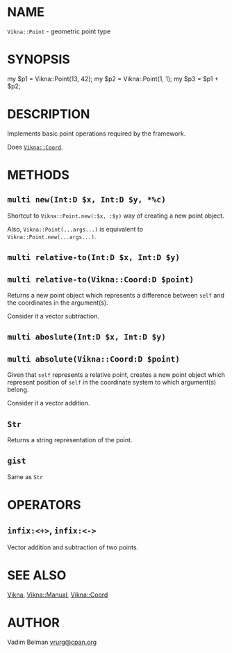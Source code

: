 NAME
====



`Vikna::Point` - geometric point type

SYNOPSIS
========



my $p1 = Vikna::Point(13, 42); my $p2 = Vikna::Point(1, 1); my $p3 = $p1 + $p2;

DESCRIPTION
===========



Implements basic point operations required by the framework.

Does [`Vikna::Coord`](https://github.com/vrurg/raku-Vikna/blob/v0.0.2/docs/md/Vikna/Coord.md).

METHODS
=======



`multi new(Int:D $x, Int:D $y, *%c)`
------------------------------------

Shortcut to `Vikna::Point.new(:$x, :$y)` way of creating a new point object.

Also, `Vikna::Point(...args...)` is equivalent to `Vikna::Point.new(...args...)`.

`multi relative-to(Int:D $x, Int:D $y)`
---------------------------------------

`multi relative-to(Vikna::Coord:D $point)`
------------------------------------------

Returns a new point object which represents a difference between `self` and the coordinates in the argument(s).

Consider it a vector subtraction.

`multi aboslute(Int:D $x, Int:D $y)`
------------------------------------

`multi absolute(Vikna::Coord:D $point)`
---------------------------------------

Given that `self` represents a relative point, creates a new point object which represent position of `self` in the coordinate system to which argument(s) belong.

Consider it a vector addition.

`Str`
-----

Returns a string representation of the point.

`gist`
------

Same as `Str`

OPERATORS
=========



`infix:<+>`, `infix:<->`
------------------------

Vector addition and subtraction of two points.

SEE ALSO
========

[Vikna](https://github.com/vrurg/raku-Vikna/blob/v0.0.2/docs/md/Vikna.md), [Vikna::Manual](https://github.com/vrurg/raku-Vikna/blob/v0.0.2/docs/md/Vikna/Manual.md), [Vikna::Coord](https://github.com/vrurg/raku-Vikna/blob/v0.0.2/docs/md/Vikna/Coord.md)

AUTHOR
======



Vadim Belman <vrurg@cpan.org>

